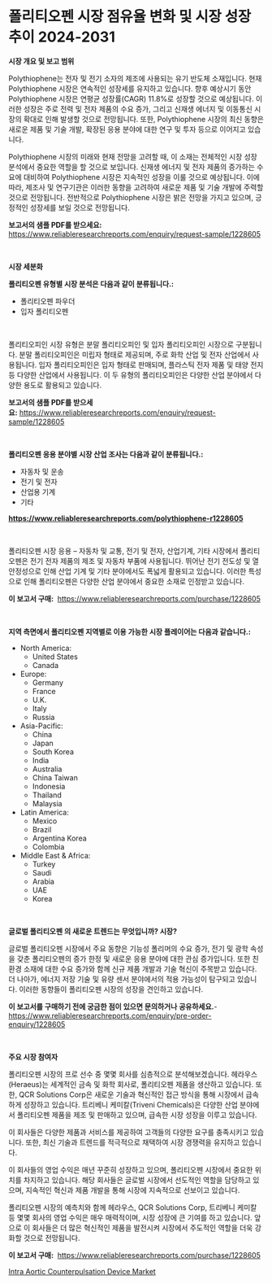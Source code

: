 <p><h1>폴리티오펜 시장 점유율 변화 및 시장 성장 추이 2024-2031</h1></p><p><strong>시장 개요 및 보고 범위</strong></p>
<p><p>Polythiophene는 전자 및 전기 소자의 제조에 사용되는 유기 반도체 소재입니다. 현재 Polythiophene 시장은 연속적인 성장세를 유지하고 있습니다. 향후 예상시기 동안 Polythiophene 시장은 연평균 성장률(CAGR) 11.8%로 성장할 것으로 예상됩니다. 이러한 성장은 주로 전력 및 전자 제품의 수요 증가, 그리고 신재생 에너지 및 이동통신 시장의 확대로 인해 발생할 것으로 전망됩니다. 또한, Polythiophene 시장의 최신 동향은 새로운 제품 및 기술 개발, 확장된 응용 분야에 대한 연구 및 투자 등으로 이어지고 있습니다.</p><p>Polythiophene 시장의 미래와 현재 전망을 고려할 때, 이 소재는 전체적인 시장 성장 분석에서 중요한 역할을 할 것으로 보입니다. 신재생 에너지 및 전자 제품의 증가하는 수요에 대비하여 Polythiophene 시장은 지속적인 성장을 이룰 것으로 예상됩니다. 이에 따라, 제조사 및 연구기관은 이러한 동향을 고려하여 새로운 제품 및 기술 개발에 주력할 것으로 전망됩니다. 전반적으로 Polythiophene 시장은 밝은 전망을 가지고 있으며, 긍정적인 성장세를 보일 것으로 전망됩니다.</p></p>
<p><strong>보고서의 샘플 PDF를 받으세요:</strong> <a href="https://www.reliableresearchreports.com/enquiry/request-sample/1228605">https://www.reliableresearchreports.com/enquiry/request-sample/1228605</a></p>
<p>&nbsp;</p>
<p><strong>시장 세분화</strong></p>
<p><strong>폴리티오펜 유형별 시장 분석은 다음과 같이 분류됩니다.:</strong></p>
<p><ul><li>폴리티오펜 파우더</li><li>입자 폴리티오펜</li></ul></p>
<p>&nbsp;</p>
<p><p>폴리티오피인 시장 유형은 분말 폴리티오피인 및 입자 폴리티오피인 시장으로 구분됩니다. 분말 폴리티오피인은 미립자 형태로 제공되며, 주로 화학 산업 및 전자 산업에서 사용됩니다. 입자 폴리티오피인은 입자 형태로 판매되며, 플라스틱 전자 제품 및 태양 전지 등 다양한 산업에서 사용됩니다. 이 두 유형의 폴리티오피인은 다양한 산업 분야에서 다양한 용도로 활용되고 있습니다.</p></p>
<p><strong>보고서의 샘플 PDF를 받으세요:</strong>&nbsp;<a href="https://www.reliableresearchreports.com/enquiry/request-sample/1228605">https://www.reliableresearchreports.com/enquiry/request-sample/1228605</a></p>
<p>&nbsp;</p>
<p><strong> 폴리티오펜 응용 분야별 시장 산업 조사는 다음과 같이 분류됩니다.:</strong></p>
<p><ul><li>자동차 및 운송</li><li>전기 및 전자</li><li>산업용 기계</li><li>기타</li></ul></p>
<p><strong><a href="https://www.reliableresearchreports.com/polythiophene-r1228605">https://www.reliableresearchreports.com/polythiophene-r1228605</a></strong></p>
<p>&nbsp;</p>
<p><p>폴리티오펜 시장 응용 – 자동차 및 교통, 전기 및 전자, 산업기계, 기타 시장에서 폴리티오펜은 전기 전자 제품의 제조 및 자동차 부품에 사용됩니다. 뛰어난 전기 전도성 및 열 안정성으로 인해 산업 기계 및 기타 분야에서도 폭넓게 활용되고 있습니다. 이러한 특성으로 인해 폴리티오펜은 다양한 산업 분야에서 중요한 소재로 인정받고 있습니다.</p></p>
<p><strong>이 보고서 구매:</strong>&nbsp; <a href="https://www.reliableresearchreports.com/purchase/1228605">https://www.reliableresearchreports.com/purchase/1228605</a></p>
<p>&nbsp;</p>
<p><strong>지역 측면에서 폴리티오펜 지역별로 이용 가능한 시장 플레이어는 다음과 같습니다.:</strong></p>
<p><ul>
    <li>
        North America:
        <ul>
            <li>United States</li>
            <li>Canada</li>
        </ul>
    </li>
    <li>
        Europe:
        <ul>
            <li>Germany</li>
            <li>France</li>
            <li>U.K.</li>
            <li>Italy</li>
            <li>Russia</li>
        </ul>
    </li>
    <li>
        Asia-Pacific:
        <ul>
            <li>China</li>
            <li>Japan</li>
            <li>South Korea</li>
            <li>India</li>
            <li>Australia</li>
            <li>China Taiwan</li>
            <li>Indonesia</li>
            <li>Thailand</li>
            <li>Malaysia</li>
        </ul>
    </li>
    <li>
        Latin America:
        <ul>
            <li>Mexico</li>
            <li>Brazil</li>
            <li>Argentina Korea</li>
            <li>Colombia</li>
        </ul>
    </li>
    <li>
        Middle East & Africa:
        <ul>
            <li>Turkey</li>
            <li>Saudi</li>
            <li>Arabia</li>
            <li>UAE</li>
            <li>Korea</li>
        </ul>
    </li>
    </ul></p>
<p>&nbsp;</p>
<p><strong>글로벌 폴리티오펜 의 새로운 트렌드는 무엇입니까? 시장?</strong></p>
<p><p>글로벌 폴리티오펜 시장에서 주요 동향은 기능성 폴리머의 수요 증가, 전기 및 광학 속성을 갖춘 폴리티오펜의 증가 한정 및 새로운 응용 분야에 대한 관심 증가입니다. 또한 친환경 소재에 대한 수요 증가와 함께 신규 제품 개발과 기술 혁신이 주목받고 있습니다. 더 나아가, 에너지 저장 기술 및 유량 센서 분야에서의 적용 가능성이 탐구되고 있습니다. 이러한 동향들이 폴리티오펜 시장의 성장을 견인하고 있습니다.</p></p>
<p><strong>이 보고서를 구매하기 전에 궁금한 점이 있으면 문의하거나 공유하세요.</strong>- <a href="https://www.reliableresearchreports.com/enquiry/pre-order-enquiry/1228605">https://www.reliableresearchreports.com/enquiry/pre-order-enquiry/1228605</a></p>
<p>&nbsp;</p>
<p><strong>주요 시장 참여자</strong></p>
<p><p>폴리티오펜 시장의 프로 선수 중 몇몇 회사를 심층적으로 분석해보겠습니다. 헤라우스(Heraeus)는 세계적인 금속 및 화학 회사로, 폴리티오펜 제품을 생산하고 있습니다. 또한, QCR Solutions Corp은 새로운 기술과 혁신적인 접근 방식을 통해 시장에서 급속하게 성장하고 있습니다. 트리베니 케미칼(Triveni Chemicals)은 다양한 산업 분야에서 폴리티오펜 제품을 제조 및 판매하고 있으며, 급속한 시장 성장을 이루고 있습니다.</p><p>이 회사들은 다양한 제품과 서비스를 제공하여 고객들의 다양한 요구를 충족시키고 있습니다. 또한, 최신 기술과 트렌드를 적극적으로 채택하여 시장 경쟁력을 유지하고 있습니다.</p><p>이 회사들의 영업 수익은 매년 꾸준히 성장하고 있으며, 폴리티오펜 시장에서 중요한 위치를 차지하고 있습니다. 해당 회사들은 글로벌 시장에서 선도적인 역할을 담당하고 있으며, 지속적인 혁신과 제품 개발을 통해 시장에 지속적으로 선보이고 있습니다.</p><p>폴리티오펜 시장의 예측치와 함께 헤라우스, QCR Solutions Corp, 트리베니 케미칼 등 몇몇 회사의 영업 수익은 매우 매력적이며, 시장 성장에 큰 기여를 하고 있습니다. 앞으로 이 회사들은 더 많은 혁신적인 제품을 발전시켜 시장에서 주도적인 역할을 더욱 강화할 것으로 전망됩니다.</p></p>
<p><strong>이 보고서 구매:</strong>&nbsp;&nbsp;<a href="https://www.reliableresearchreports.com/purchase/1228605">https://www.reliableresearchreports.com/purchase/1228605</a></p>
<p><p><a href="https://fearless-okapi-6c8.notion.site/Intra-Aortic-Counterpulsation-Device-Market-Size-Reveals-the-Best-Marketing-Channels-In-Global-Indus-7883284a5a6d4e83bf0498ce47ff3a1a">Intra Aortic Counterpulsation Device Market</a></p></p>